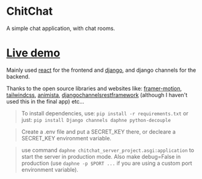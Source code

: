 # ChitChat
A simple chat application, with chat rooms.

# **[Live demo](https://chitchat-client.onrender.com/)**

Mainly used [react](https://reactjs.org/) for the frontend and [django](https://www.djangoproject.com/), and django channels for the backend.

Thanks to the open source libraries and websites like: [framer-motion](https://www.framer.com/motion/), [tailwindcss](https://tailwindcss.com/),
[animista](https://animista.net/),
[djangochannelsrestframework](https://github.com/hishnash/djangochannelsrestframework) (although I haven't used this in the final app) etc...

> To install dependencies, use: `pip install -r requirements.txt` or just: `pip install Django channels daphne python-decouple`

> Create a .env file and put a SECRET_KEY there, or decleare a SECRET_KEY environment variable.

> use command `daphne chitchat_server_project.asgi:application` to start the server in production mode. Also make debug=False in production (use `daphne -p $PORT ...` if you are using a custom port environment variable).

